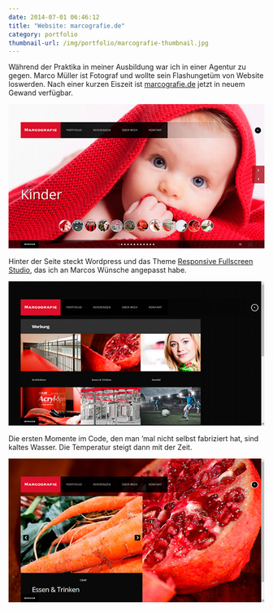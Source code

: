 ```yaml
---
date: 2014-07-01 06:46:12
title: "Website: marcografie.de"
category: portfolio
thumbnail-url: /img/portfolio/marcografie-thumbnail.jpg
---
```

Während der Praktika in meiner Ausbildung war ich in einer Agentur zu gegen. Marco Müller ist Fotograf und wollte sein Flashungetüm von Website loswerden. Nach einer kurzen Eiszeit ist [marcografie.de](http://marcografie.de) jetzt in neuem Gewand verfügbar.

![Website von Marco Müller – Startseite](/img/portfolio/marcografie-thumbnail.jpg)

Hinter der Seite steckt Wordpress und das Theme [Responsive Fullscreen Studio](http://themeforest.net/item/responsive-fullscreen-studio-for-wordpress/2026019), das ich an Marcos Wünsche angepasst habe.

![Website von Marco Müller – Portfolio: Werbung](/img/portfolio/marcografie-1.jpg)

Die ersten Momente im Code, den man ’mal nicht selbst fabriziert hat, sind kaltes Wasser. Die Temperatur steigt dann mit der Zeit.

![Website von Marco Müller – Portfolio: Essen & Trinken](/img/portfolio/marcografie-2.jpg)

